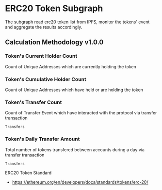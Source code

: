 # ERC20 Token Subgraph

The subgraph read erc20 token list from IPFS, monitor the tokens' event and aggregate the results accordingly.

## Calculation Methodology v1.0.0

### Token's Current Holder Count

Count of Unique Addresses which are currently holding the token

### Token's Cumulative Holder Count

Count of Unique Addresses which have held or are holding the token

### Token's Transfer Count

Count of Transfer Event which have interacted with the protocol via transfer transaction

`Transfers`

### Token's Daily Transfer Amount

Total number of tokens transfered between accounts during a day via transfer transaction

`Transfers`

ERC20 Token Standard

- https://ethereum.org/en/developers/docs/standards/tokens/erc-20/
